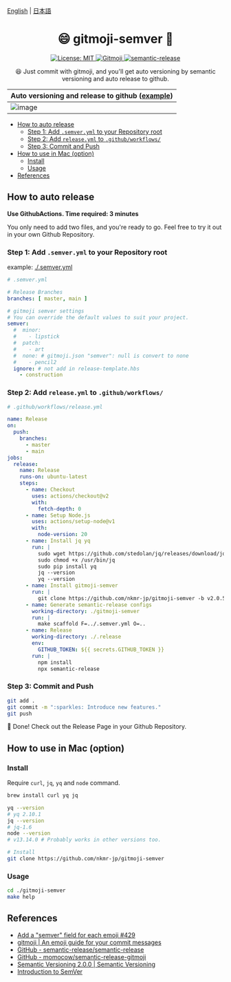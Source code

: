 [English](README.md) | [日本語](README_JA.md)

<h1 align="center">😄 gitmoji-semver 🚀</h1>

<p align="center">
  <a href="#" target="_blank">
    <img alt="License: MIT" src="https://img.shields.io/badge/License-MIT-yellow.svg" />
  </a>
  <a href="https://gitmoji.carloscuesta.me">
    <img src="https://img.shields.io/badge/gitmoji-%20😜%20😍-FFDD67.svg?style=flat-square" alt="Gitmoji">
  </a>
  <a href="https://github.com/semantic-release/semantic-release">
    <img src="https://img.shields.io/badge/%20%20%F0%9F%93%A6%F0%9F%9A%80-semantic--release-e10079.svg" alt="semantic-release">
  </a>
</p>

<p align="center">
😆 Just commit with gitmoji, and you'll get auto versioning by semantic versioning and auto release to github.
</p>


| Auto versioning and release to github ([example](https://github.com/nkmr-jp/gitmoji-semver-sample/releases/tag/v4.0.0)) |
|--|
| ![image](https://user-images.githubusercontent.com/8490118/107201108-e60a9500-6a3b-11eb-875b-76b0efe2622e.png) |


<!-- @import "[TOC]" {cmd="toc" depthFrom=1 depthTo=6 orderedList=false} -->

<!-- code_chunk_output -->

- [How to auto release](#how-to-auto-release)
  - [Step 1: Add `.semver.yml` to your Repository root](#step-1-add-semveryml-to-your-repository-root)
  - [Step 2: Add `release.yml` to `.github/workflows/`](#step-2-add-releaseyml-to-githubworkflows)
  - [Step 3: Commit and Push](#step-3-commit-and-push)
- [How to use in Mac (option)](#how-to-use-in-mac-option)
  - [Install](#install)
  - [Usage](#usage)
- [References](#references)

<!-- /code_chunk_output -->

## How to auto release

**Use GithubActions. Time required: 3 minutes**

You only need to add two files, and you're ready to go. Feel free to try it out in your own Github Repository.

### Step 1: Add `.semver.yml` to your Repository root

example: [./.semver.yml](.semver.yml)

```yml
# .semver.yml

# Release Branches
branches: [ master, main ]

# gitmoji semver settings
# You can override the default values to suit your project.
semver:
  #  minor:
  #    - lipstick
  #  patch:
  #    - art
  #  none: # gitmoji.json "semver": null is convert to none
  #    - pencil2
  ignore: # not add in release-template.hbs
    - construction
```

### Step 2: Add `release.yml` to `.github/workflows/`

```yml
# .github/workflows/release.yml

name: Release
on:
  push:
    branches:
      - master
      - main
jobs:
  release:
    name: Release
    runs-on: ubuntu-latest
    steps:
      - name: Checkout
        uses: actions/checkout@v2
        with:
          fetch-depth: 0
      - name: Setup Node.js
        uses: actions/setup-node@v1
        with:
          node-version: 20
      - name: Install jq yq
        run: |
          sudo wget https://github.com/stedolan/jq/releases/download/jq-1.6/jq-linux64 -O /usr/bin/jq &&\
          sudo chmod +x /usr/bin/jq
          sudo pip install yq
          jq --version
          yq --version
      - name: Install gitmoji-semver
        run: |
          git clone https://github.com/nkmr-jp/gitmoji-semver -b v2.0.5
      - name: Generate semantic-release configs
        working-directory: ./gitmoji-semver
        run: |
          make scaffold F=../.semver.yml O=..
      - name: Release
        working-directory: ./.release
        env:
          GITHUB_TOKEN: ${{ secrets.GITHUB_TOKEN }}
        run: |
          npm install
          npx semantic-release
```

### Step 3: Commit and Push

```sh
git add .
git commit -m ":sparkles: Introduce new features."
git push
```

:tada: Done! Check out the Release Page in your Github Repository.

## How to use in Mac (option)

### Install

Require `curl`, `jq`, `yq` and `node` command.

```sh
brew install curl yq jq

yq --version
# yq 2.10.1
jq --version
# jq-1.6
node --version
# v13.14.0 # Probably works in other versions too.

# Install
git clone https://github.com/nkmr-jp/gitmoji-semver
```

### Usage

```sh
cd ./gitmoji-semver
make help
```

## References

- [Add a "semver" field for each emoji #429](https://github.com/carloscuesta/gitmoji/issues/429)
- [gitmoji | An emoji guide for your commit messages](https://gitmoji.carloscuesta.me/)
- [GitHub - semantic-release/semantic-release](https://github.com/semantic-release/semantic-release)
- [GitHub - momocow/semantic-release-gitmoji](https://github.com/momocow/semantic-release-gitmoji)
- [Semantic Versioning 2.0.0 | Semantic Versioning](https://semver.org/)
- [Introduction to SemVer](https://blog.greenkeeper.io/introduction-to-semver-d272990c44f2)

